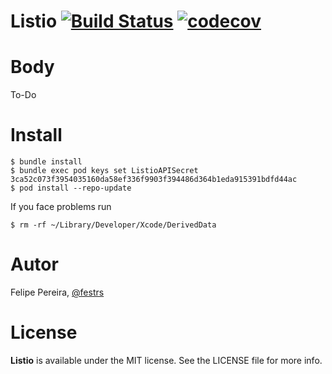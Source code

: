 # Listio  [![Build Status](https://travis-ci.org/festrs/ListIO.svg?branch=master)](https://travis-ci.org/festrs/ListIO) [![codecov](https://codecov.io/gh/festrs/ListIO/branch/master/graph/badge.svg?token=VFTvj14pVL)](https://codecov.io/gh/festrs/ListIO)

# Body

To-Do

# Install

```
$ bundle install
$ bundle exec pod keys set ListioAPISecret 3ca52c073f3954035160da58ef336f9903f394486d364b1eda915391bdfd44ac
$ pod install --repo-update
```


If you face problems run

```
$ rm -rf ~/Library/Developer/Xcode/DerivedData
```

# Autor

Felipe Pereira, [@festrs](https://github.com/festrs)

# License

**Listio** is available under the MIT license. See the LICENSE file for more info.
